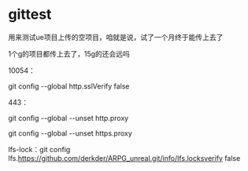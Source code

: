 # gittest

用来测试ue项目上传的空项目，咱就是说，试了一个月终于能传上去了

1个g的项目都传上去了，15g的还会远吗


10054：

git config --global http.sslVerify false

443：

git config --global --unset http.proxy

git config --global --unset https.proxy

lfs-lock：git config lfs.https://github.com/derkder/ARPG_unreal.git/info/lfs.locksverify false
